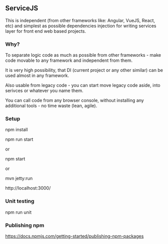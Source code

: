 ## ServiceJS

This is independent (from other frameworks like: Angular, VueJS, React, etc) and simplest as possible dependencies injection for writing services layer for front end web based projects.

### Why?

To separate logic code as much as possible from other frameworks - make code movable to any framework and independent from them.

It is very high possibility, that DI (current project or any other similar) can be used almost in any framework.

Also usable from legacy code - you can start move legacy code aside, into serivces or whatever you name them.

You can call code from any browser console, without installing any additional tools - no time waste (lean, agile).

### Setup

npm install

npm run start

or

npm start

or

mvn jetty:run

http://localhost:3000/

### Unit testing

npm run unit

### Publishing npm

https://docs.npmjs.com/getting-started/publishing-npm-packages
